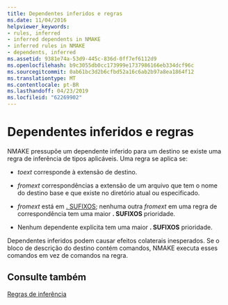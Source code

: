 ```yaml
---
title: Dependentes inferidos e regras
ms.date: 11/04/2016
helpviewer_keywords:
- rules, inferred
- inferred dependents in NMAKE
- inferred rules in NMAKE
- dependents, inferred
ms.assetid: 9381e74a-53d9-445c-836d-0ff7ef6112d9
ms.openlocfilehash: b9c3055db0cc173999e1737986166eb334dcf96c
ms.sourcegitcommit: 0ab61bc3d2b6cfbd52a16c6ab2b97a8ea1864f12
ms.translationtype: MT
ms.contentlocale: pt-BR
ms.lasthandoff: 04/23/2019
ms.locfileid: "62269902"
---
```

# <a name="inferred-dependents-and-rules"></a>Dependentes inferidos e regras

NMAKE pressupõe um dependente inferido para um destino se existe uma regra de inferência de tipos aplicáveis. Uma regra se aplica se:

- *toext* corresponde à extensão de destino.

- *fromext* correspondências a extensão de um arquivo que tem o nome do destino base e que existe no diretório atual ou especificado.

- *fromext* está em [. SUFIXOS](dot-directives.md); nenhuma outra *fromext* em uma regra de correspondência tem uma maior **. SUFIXOS** prioridade.

- Nenhum dependente explícita tem uma maior **. SUFIXOS** prioridade.

Dependentes inferidos podem causar efeitos colaterais inesperados. Se o bloco de descrição do destino contém comandos, NMAKE executa esses comandos em vez de comandos na regra.

## <a name="see-also"></a>Consulte também

[Regras de inferência](inference-rules.md)
